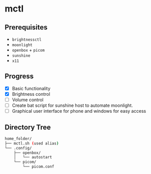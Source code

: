 # mctl
## Prerequisites
- `brightnessctl`
- `moonlight`
- `openbox` + `picom`
- `sunshine`
- `x11`

## Progress
- [x] Basic functionality
- [x] Brightness control
- [ ] Volume control
- [ ] Create bat script for sunshine host to automate moonlight.
- [ ] Graphical user interface for phone and windows for easy access

## Directory Tree
```bash
home_folder/
├── mctl.sh (used alias)
└── .config/
    ├── openbox/
    │   └── autostart
    └── picom/
        └── picom.conf
```
